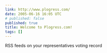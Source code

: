 ```yaml
---
link: http://www.plogress.com/
date: 2005-06-16 16:05 UTC
# published: false
published: true
title: Welcome to Plogress.com!
tags: []
---
```


RSS feeds on your representatives voting record

